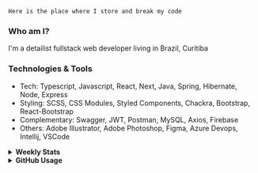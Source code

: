 ```
Here is the place where I store and break my code
```
### Who am I?
I'm a detailist fullstack web developer living in Brazil, Curitiba

### Technologies & Tools
- Tech: Typescript, Javascript, React, Next, Java, Spring, Hibernate, Node, Express
- Styling: SCSS, CSS Modules, Styled Components, Chackra, Bootstrap, React-Bootstrap
- Complementary: Swagger, JWT, Postman, MySQL, Axios, Firebase
- Others: Adobe Illustrator, Adobe Photoshop, Figma, Azure Devops, Intellij, VSCode

<details>
  <summary><b> Weekly Stats</b></summary>
<!--START_SECTION:waka-->

```txt
TypeScript   28 hrs 3 mins   █████████████▓░░░░░░░░░░░   55.07 %
JavaScript   10 hrs 52 mins  █████▒░░░░░░░░░░░░░░░░░░░   21.35 %
JSON         8 hrs 5 mins    ████░░░░░░░░░░░░░░░░░░░░░   15.89 %
HTML         2 hrs 24 mins   █▒░░░░░░░░░░░░░░░░░░░░░░░   04.74 %
Java         36 mins         ▒░░░░░░░░░░░░░░░░░░░░░░░░   01.19 %
```

<!--END_SECTION:waka-->
</details>

<details>
  <summary><b> GitHub Usage</b></summary>
  
[![Top Langs](https://github-readme-stats.vercel.app/api/top-langs/?username=gxlpes&&langs_count=9&layout=compact)](https://github.com/anuraghazra/github-readme-stats)

</details>
